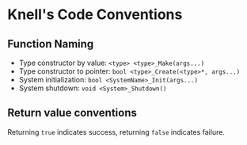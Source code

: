 # Knell's Code Conventions

## Function Naming

- Type constructor by value: `<type> <type>_Make(args...)`
- Type constructor to pointer: `bool <type>_Create(<type>*, args...)`
- System initialization: `bool <SystemName>_Init(args...)`
- System shutdown: `void <System>_Shutdown()`

## Return value conventions

Returning `true` indicates success, returning `false` indicates failure.
